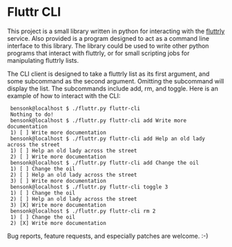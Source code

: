 Fluttr CLI
==========

This project is a small library written in python for interacting with the
[fluttrly](http://fluttr.heroku.com) service.  Also provided is a program
designed to act as a command line interface to this library.  The library could
be used to write other python programs that interact with fluttrly, or for
small scripting jobs for manipulating fluttrly lists.  

The CLI client is designed to take a fluttrly list as its first argument, and
some subcommand as the second argument.  Omitting the subcommand will display
the list.  The subcommands include add, rm, and toggle.  Here is an example of
how to interact with the CLI:

     bensonk@localhost $ ./fluttr.py fluttr-cli     
     Nothing to do!
     bensonk@localhost $ ./fluttr.py fluttr-cli add Write more documentation
     1) [ ] Write more documentation
     bensonk@localhost $ ./fluttr.py fluttr-cli add Help an old lady across the street
     1) [ ] Help an old lady across the street
     2) [ ] Write more documentation
     bensonk@localhost $ ./fluttr.py fluttr-cli add Change the oil
     1) [ ] Change the oil
     2) [ ] Help an old lady across the street
     3) [ ] Write more documentation
     bensonk@localhost $ ./fluttr.py fluttr-cli toggle 3
     1) [ ] Change the oil
     2) [ ] Help an old lady across the street
     3) [X] Write more documentation
     bensonk@localhost $ ./fluttr.py fluttr-cli rm 2
     1) [ ] Change the oil
     2) [X] Write more documentation

Bug reports, feature requests, and especially patches are welcome. :-)
